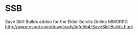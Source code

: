# SSB
Save Skill Builds addon for the Elder Scrolls Online MMORPG
http://www.esoui.com/downloads/info554-SaveSkillBuilds.html
